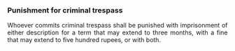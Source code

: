 ### Punishment for criminal trespass
<div style="text-align: justify">

Whoever commits criminal trespass shall be punished with imprisonment of either description for a term that may extend to three months, with a fine that may extend to five hundred rupees, or with both.

</div>

